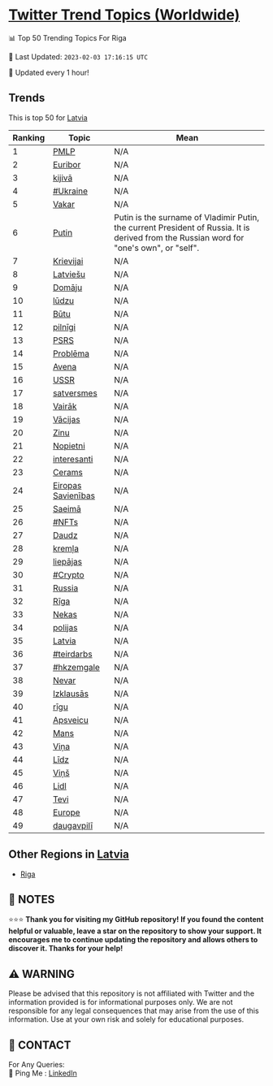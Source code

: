 [Twitter Trend Topics (Worldwide)](https://github.com/ErcinDedeoglu/Twitter-Trend-Topics)
==========


📊 Top 50 Trending Topics For Riga

📆 Last Updated: `2023-02-03 17:16:15 UTC`

🔧 Updated every 1 hour!


## Trends

This is top 50 for [Latvia](</Latvia>)

| Ranking | Topic | Mean |
| ------- | ------------ | ------------ |
| 1 | [PMLP](http://twitter.com/search?q=PMLP) | N/A |
| 2 | [Euribor](http://twitter.com/search?q=Euribor) | N/A |
| 3 | [kijivā](http://twitter.com/search?q=kijiv%c4%81) | N/A |
| 4 | [#Ukraine](http://twitter.com/search?q=%23Ukraine) | N/A |
| 5 | [Vakar](http://twitter.com/search?q=Vakar) | N/A |
| 6 | [Putin](http://twitter.com/search?q=Putin) | Putin is the surname of Vladimir Putin, the current President of Russia. It is derived from the Russian word for "one's own", or "self". |
| 7 | [Krievijai](http://twitter.com/search?q=Krievijai) | N/A |
| 8 | [Latviešu](http://twitter.com/search?q=Latvie%c5%a1u) | N/A |
| 9 | [Domāju](http://twitter.com/search?q=Dom%c4%81ju) | N/A |
| 10 | [lūdzu](http://twitter.com/search?q=l%c5%abdzu) | N/A |
| 11 | [Būtu](http://twitter.com/search?q=B%c5%abtu) | N/A |
| 12 | [pilnīgi](http://twitter.com/search?q=piln%c4%abgi) | N/A |
| 13 | [PSRS](http://twitter.com/search?q=PSRS) | N/A |
| 14 | [Problēma](http://twitter.com/search?q=Probl%c4%93ma) | N/A |
| 15 | [Avena](http://twitter.com/search?q=Avena) | N/A |
| 16 | [USSR](http://twitter.com/search?q=USSR) | N/A |
| 17 | [satversmes](http://twitter.com/search?q=satversmes) | N/A |
| 18 | [Vairāk](http://twitter.com/search?q=Vair%c4%81k) | N/A |
| 19 | [Vācijas](http://twitter.com/search?q=V%c4%81cijas) | N/A |
| 20 | [Zinu](http://twitter.com/search?q=Zinu) | N/A |
| 21 | [Nopietni](http://twitter.com/search?q=Nopietni) | N/A |
| 22 | [interesanti](http://twitter.com/search?q=interesanti) | N/A |
| 23 | [Cerams](http://twitter.com/search?q=Cerams) | N/A |
| 24 | [Eiropas Savienības](http://twitter.com/search?q=Eiropas+Savien%c4%abbas) | N/A |
| 25 | [Saeimā](http://twitter.com/search?q=Saeim%c4%81) | N/A |
| 26 | [#NFTs](http://twitter.com/search?q=%23NFTs) | N/A |
| 27 | [Daudz](http://twitter.com/search?q=Daudz) | N/A |
| 28 | [kremļa](http://twitter.com/search?q=krem%c4%bca) | N/A |
| 29 | [liepājas](http://twitter.com/search?q=liep%c4%81jas) | N/A |
| 30 | [#Crypto](http://twitter.com/search?q=%23Crypto) | N/A |
| 31 | [Russia](http://twitter.com/search?q=Russia) | N/A |
| 32 | [Rīga](http://twitter.com/search?q=R%c4%abga) | N/A |
| 33 | [Nekas](http://twitter.com/search?q=Nekas) | N/A |
| 34 | [polijas](http://twitter.com/search?q=polijas) | N/A |
| 35 | [Latvia](http://twitter.com/search?q=Latvia) | N/A |
| 36 | [#teirdarbs](http://twitter.com/search?q=%23teirdarbs) | N/A |
| 37 | [#hkzemgale](http://twitter.com/search?q=%23hkzemgale) | N/A |
| 38 | [Nevar](http://twitter.com/search?q=Nevar) | N/A |
| 39 | [Izklausās](http://twitter.com/search?q=Izklaus%c4%81s) | N/A |
| 40 | [rīgu](http://twitter.com/search?q=r%c4%abgu) | N/A |
| 41 | [Apsveicu](http://twitter.com/search?q=Apsveicu) | N/A |
| 42 | [Mans](http://twitter.com/search?q=Mans) | N/A |
| 43 | [Viņa](http://twitter.com/search?q=Vi%c5%86a) | N/A |
| 44 | [Līdz](http://twitter.com/search?q=L%c4%abdz) | N/A |
| 45 | [Viņš](http://twitter.com/search?q=Vi%c5%86%c5%a1) | N/A |
| 46 | [Lidl](http://twitter.com/search?q=Lidl) | N/A |
| 47 | [Tevi](http://twitter.com/search?q=Tevi) | N/A |
| 48 | [Europe](http://twitter.com/search?q=Europe) | N/A |
| 49 | [daugavpilī](http://twitter.com/search?q=daugavpil%c4%ab) | N/A |



## Other Regions in [Latvia](</Latvia>)

* [Riga](</Latvia/Riga.md>)



## 📝 NOTES

⭐⭐⭐ **Thank you for visiting my GitHub repository! If you found the content helpful or valuable, leave a star on the repository to show your support. It encourages me to continue updating the repository and allows others to discover it. Thanks for your help!**


## ⚠️ WARNING

Please be advised that this repository is not affiliated with Twitter and the information provided is for informational purposes only. We are not responsible for any legal consequences that may arise from the use of this information. Use at your own risk and solely for educational purposes.


## 📨 CONTACT

 For Any Queries:  
            🏓 Ping Me : [LinkedIn](https://www.linkedin.com/in/ercindedeoglu/)
